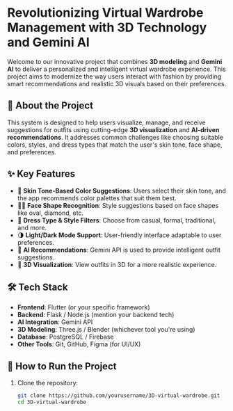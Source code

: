 # Revolutionizing Virtual Wardrobe Management with 3D Technology and Gemini AI

Welcome to our innovative project that combines **3D modeling** and **Gemini AI** to deliver a personalized and intelligent virtual wardrobe experience. This project aims to modernize the way users interact with fashion by providing smart recommendations and realistic 3D visuals based on their preferences.

## 👗 About the Project

This system is designed to help users visualize, manage, and receive suggestions for outfits using cutting-edge **3D visualization** and **AI-driven recommendations**. It addresses common challenges like choosing suitable colors, styles, and dress types that match the user's skin tone, face shape, and preferences.

## ✨ Key Features

- 🎨 **Skin Tone-Based Color Suggestions**: Users select their skin tone, and the app recommends color palettes that suit them best.
- 💁‍♀️ **Face Shape Recognition**: Style suggestions based on face shapes like oval, diamond, etc.
- 👚 **Dress Type & Style Filters**: Choose from casual, formal, traditional, and more.
- 🌗 **Light/Dark Mode Support**: User-friendly interface adaptable to user preferences.
- 🤖 **AI Recommendations**: Gemini API is used to provide intelligent outfit suggestions.
- 🧥 **3D Visualization**: View outfits in 3D for a more realistic experience.

## 🛠️ Tech Stack

- **Frontend**: Flutter (or your specific framework)
- **Backend**: Flask / Node.js (mention your backend tech)
- **AI Integration**: Gemini API
- **3D Modeling**: Three.js / Blender (whichever tool you're using)
- **Database**: PostgreSQL / Firebase
- **Other Tools**: Git, GitHub, Figma (for UI/UX)

## 🚀 How to Run the Project

1. Clone the repository:
   ```bash
   git clone https://github.com/yourusername/3D-virtual-wardrobe.git
   cd 3D-virtual-wardrobe
